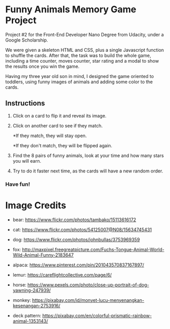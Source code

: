 # Funny Animals Memory Game Project

Project #2 for the Front-End Developer Nano Degree from Udacity, under a Google Scholarship.

We were given a skeleton HTML and CSS, plus a single Javascript function to shuffle the cards. After that, the task was to build the whole game, including a time counter, moves counter, star rating and a modal to show the results once you win the game.

Having my three year old son in mind, I designed the game oriented to toddlers, using funny images of animals and adding some color to the cards.

## Instructions

1. Click on a card to flip it and reveal its image.
2. Click on another card to see if they match.

   *If they match, they will stay open.

   *If they don't match, they will be flipped again.

3. Find the 8 pairs of funny animals, look at your time and how many stars you will earn.
4. Try to do it faster next time, as the cards will have a new random order.

### **Have fun!**


# Image Credits

* bear: https://www.flickr.com/photos/tambako/15113616172

* cat: https://www.flickr.com/photos/54125007@N08/15634745431

* dog: https://www.flickr.com/photos/johnbullas/3753969359
    
* fox: http://maxpixel.freegreatpicture.com/Fuchs-Tongue-Animal-World-Wild-Animal-Funny-2183647
    
* alpaca: https://www.pinterest.com/pin/201043570837167897/

* lemur: https://careflightcollective.com/page/6/

* horse: https://www.pexels.com/photo/close-up-portrait-of-dog-yawning-247939/
    
* monkey: https://pixabay.com/id/monyet-lucu-menyenangkan-kesenangan-2753916/

* deck pattern: https://pixabay.com/en/colorful-prismatic-rainbow-animal-1353143/


